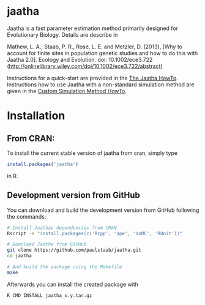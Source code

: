 jaatha
======

Jaatha is a fast parameter estimation method primarily designed for Evolutionary
Biology. Details are describe in

   Mathew, L. A., Staab, P. R., Rose, L. E. and Metzler, D. (2013), [Why to account
   for finite sites in population genetic studies and how to do this with Jaatha
   2.0]. Ecology and Evolution. doi: 10.1002/ece3.722
   (http://onlinelibrary.wiley.com/doi/10.1002/ece3.722/abstract)

Instructions for a quick-start are provided in the 
[The Jaatha HowTo](http://evol.bio.lmu.de/_statgen/software/jaatha/jaatha_howto.pdf). 
Instructions how to use Jaatha with a non-standard simulation method are given
in the 
[Custom Simulation Method HowTo](http://evol.bio.lmu.de/_statgen/software/jaatha/custom_simulator_howto.pdf).

# Installation
## From CRAN:
To install the current stable version of jaatha from cran, simply type

```R
install.packages('jaatha')
```

in R.

## Development version from GitHub  
You can download and build the development version from GitHub following the
commands: 

```bash
# Install Jaathas dependencies from CRAN
Rscript -e "install.packages(c('Rcpp', 'ape', 'doMC', 'RUnit'))"

# Download Jaatha from GitHub
git clone https://github.com/paulstaab/jaatha.git
cd jaatha

# And build the package using the Makefile
make
```

Afterwards you can install the created package with 
```bash
R CMD INSTALL jaatha_x.y.tar.gz
```
